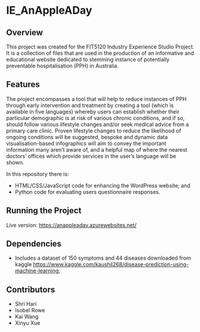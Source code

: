 # IE_AnAppleADay

## Overview
This project was created for the FIT5120 Industry Experience Studio Project. It is a collection of files that are used in the production of an informative and educational website dedicated to stemming instance of potentially preventable hospitalisation (PPH) in Australia. 

## Features
The project encompasses a tool that will help to reduce instances of PPH through early intervention and treatment by creating a tool (which is available in five languages) whereby users can establish whether their particular demographic is at risk of various chronic conditions, and if so, should follow various lifestyle changes and/or seek medical advice from a primary care clinic. Proven lifestyle changes to reduce the likelihood of ongoing conditions will be suggested, bespoke and dynamic data visualisation-based infographics will aim to convey the important information many aren’t aware of, and a helpful map of where the nearest doctors’ offices which provide services in the user’s language will be shown. 

In this repository there is:
* HTML/CSS/JavaScript code for enhancing the WordPress website; and
* Python code for evaluating users questionnaire responses.

## Running the Project
Live version: https://anappleaday.azurewebsites.net/

## Dependencies
* Includes a dataset of 150 symptoms and 44 diseases downloaded from kaggle
  https://www.kaggle.com/kaushil268/disease-prediction-using-machine-learning;

## Contributors
* Shri Hari
* Isobel Rowe
* Kai Wang
* Xinyu Xue
